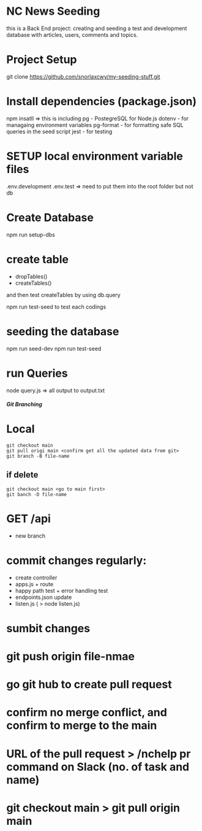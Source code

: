 # NC News Seeding

this is a Back End project: creating and seeding a test and development database with articles, users, comments and topics.

# Project Setup

git clone https://github.com/snorlaxcwy/my-seeding-stuff.git

# Install dependencies (package.json)

npm insatll
=> this is including
pg - PostegreSQL for Node.js
dotenv - for managaing environment variables
pg-format - for formatting safe SQL queries in the seed script
jest - for testing

# SETUP local environment variable files

.env.development
.env.test
=> need to put them into the root folder but not db

# Create Database

npm run setup-dbs

# create table

- dropTables()
- createTables()

and then test createTables by using db.query

npm run test-seed to test each codings

# seeding the database

npm run seed-dev
npm run test-seed

# run Queries

node query.js
=> all output to output.txt

##### Git Branching

# Local

    git checkout main
    git pull origi main <confirm get all the updated data from git>
    git branch -B file-name

## if delete

    git checkout main <go to main first>
    git banch -D file-name

# GET /api

- new branch

# commit changes regularly:

- create controller
- apps.js + route
- happy path test + error handling test
- endpoints.json update
- listen.js ( > node listen.js)

# sumbit changes

# git push origin file-nmae

# go git hub to create pull request

# confirm no merge conflict, and confirm to merge to the main

# URL of the pull request > /nchelp pr command on Slack (no. of task and name)

# git checkout main > git pull origin main

